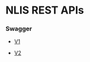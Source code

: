 # NLIS REST APIs

### Swagger 

 - [V1](https://service.uat.nlis.com.au/api/v1/docs/index)
  
 - [V2](https://service.uat.nlis.com.au/api/v2/docs/index)
